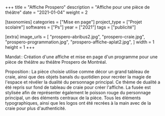 +++
title = "Affiche Prospero"
description = "Affiche pour une pièce de théâtre"
date = "2021-01-04"
weight = 2

[taxonomies]
categories = ["Mise en page"]
project_type = ["Projet scolaire"]
softwares = ["Ps"]
year = ["2021"]
tags = ["publicité"]

[extra]
image_urls = [
    "prospero-abribus2.jpg",
    "prospero-craie.jpg",
    "prospero-programmation.jpg",
    "prospero-affiche-aplat2.jpg",
]
width = 1
height = 1
+++

Mandat : Création d'une affiche et mise en page d'un programme pour une pièce de théâtre au théâtre Prospero de Montréal.

Proposition : La pièce choisie utilise comme décor un grand tableau de craie, ainsi que des objets banals du quotidien pour recréer la magie de l'espace et révéler la dualité du personnage principal.
Ce thème de dualité a été repris sur fond de tableau de craie pour créer l'affiche. La fusée est stylisée afin de représenter également le poisson rouge du personnage principal, un des éléments centraux de la pièce.
Tous les éléments typographiques, ainsi que les logos ont été recrées à la main avec de la craie pour plus d'authenticité.
